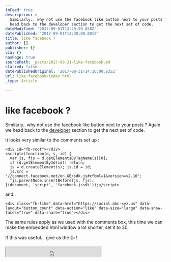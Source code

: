```yaml
---
inFeed: true
description: >-
  Similarly.. why not use the facebook like button next to your posts ? Again we
  head back to the developer section to get the next set of code.
dateModified: '2017-09-01T13:29:59.858Z'
datePublished: '2017-09-01T13:30:00.801Z'
title: like facebook ?
author: []
publisher: {}
via: {}
hasPage: true
sourcePath: _posts/2017-08-31-like-facebook.md
starred: false
datePublishedOriginal: '2017-08-31T14:16:00.835Z'
url: like-facebook/index.html
_type: Article

---
```

# like facebook ?

Similarly.. why not use the facebook like button next to your posts ? Again we head back to the [developer][0] section to get the next set of code.

It looks very similar to the comments set up :

    <div id="fb-root"></div>
    <script>(function(d, s, id) {
      var js, fjs = d.getElementsByTagName(s)[0];
      if (d.getElementById(id)) return;
      js = d.createElement(s); js.id = id;
      js.src = "//connect.facebook.net/en_GB/sdk.js#xfbml=1&version=v2.10";
      fjs.parentNode.insertBefore(js, fjs);
    }(document, 'script', 'facebook-jssdk'));</script>

and..

    <div class="fb-like" data-href="https://social.abc-xyz.us" data-layout="button_count" data-action="like" data-size="large" data-show-faces="true" data-share="true"></div>

The same rules apply as we used with the comments box, this time we can make the embedded html window a lot shorter, set it to 30\.

If this was useful... give us the 👍 !

<iframe src="https://the-grid.github.io/ed-userhtml/?g=eJxNUcFuwjAMvfMVUSeNVqIp7Li2HCpN0y6cdpsmlCYupJQExS4Dpv37XNZt3Oznp_fs58LYo7CmjJo6Dd5TtCwyhpaTAnWwB1rGTe80We9iMxM4Y24iPidCHFUQLfdNi6IURm6AnjrYgyOszq9qs1J7iDF5m7_nzLaNiG851fnFxCyViADUBzdwRiEdQBGMPFbIeSCt4Zk1PzSJQXMbZZn2zoEm2SgNtfc76YAycOvnKkOzky3enZp635WL-yME5CPK44NczKNBhxeXBxXYZOUNSOsQAlXQ-ADxeFiST75i43U_rDIT059Iplz9GqYtstE0SfIiGwObFEOkulOI11Q7u4NIGEUq3QZoymhLdMDHLEOvreqkqnV6Ol9kjyOrU2ffUxnVPZF3a-17R-NIXT9RRjeaaC_AgAqbP2TrP9JhQfan0P_DfOyIjE_-BjkWqh8" height="30" style=""></iframe>



[0]: https://developers.facebook.com/docs/plugins/like-button